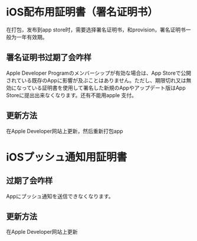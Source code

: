 # iOS配布用証明書（署名证明书）

在打包，发布到app store时，需要选择署名证明书，和provision，署名证明书一般为一年有效期。

## 署名证明书过期了会咋样

Apple Developer Programのメンバーシップが有効な場合は、App Storeで公開されている既存のAppに影響が及ぶことはありません。ただし、期限切れ又は無効になっている証明書を使用して署名した新規のAppやアップデート版はApp Storeに提出出来なくなります。还有不能用apple 支付。



## 更新方法

在Apple Developer网站上更新，然后重新打包app

# iOSプッシュ通知用証明書

## 过期了会咋样

Appにプッシュ通知を送信できなくなります。

## 更新方法

在Apple Developer网站上更新